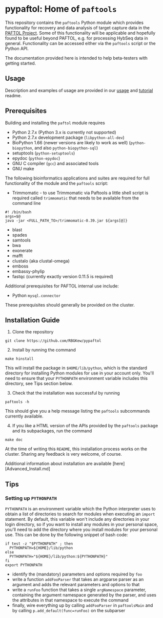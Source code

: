 # pypaftol: Home of `paftools`

This repository contains the `paftools` Python module which provides functionality for recovery and data analysis of target capture data in the [PAFTOL Project]([https://www.kew.org/science/our-science/projects/plant-and-fungal-trees-of-life). Some of this functionality will be applicable and hopefully found to be useful beyond PAFTOL, e.g. for processing HybSeq data in general. Functionality can be accessed either via the `paftools` script or the Python API.

The documentation provided here is intended to help beta-testers with getting started.

## Usage

Description and examples of usage are provided in our [usage](paftools_usage.md) and [tutorial](paftools_tutorial.md) readme.


## Prerequisites

Building and installing the `paftol` module requires

* Python 2.7.x (Python 3.x is currently not supported)
* Python 2.7.x development package (`libpython-all-dev`)
* BioPython 1.66 (newer versions are likely to work as well)  (`python-biopython`, and also `python-biopython-sql`)
* setuptools (`python-setuptools`)
* epydoc (`python-epydoc`)
* GNU C compiler (`gcc`) and associated tools
* GNU make

The following bioinformatics applications and suites are required for full functionality of the module and the `paftools` script:

* Trimmomatic - to use Trimmomatic via Paftools a little shell script is required called ```trimmomatic``` that needs to be available from the command line
```
#! /bin/bash
args=$@
java -jar <FULL_PATH_TO>/trimmomatic-0.39.jar ${args[@]}
```
* blast
* spades
* samtools
* bwa
* exonerate
* mafft
* clustalo (aka clustal-omega)
* emboss
* embassy-phylip
* fastqc (currently exactly version 0.11.5 is required)

Additional prerequisites for PAFTOL internal use include:

* Python `mysql.connector`  <!--Paul B. - changed from mysqlc.connector -->

These prerequisites should generally be provided on the cluster.


## Installation Guide

1. Clone the repository
```shell
git clone https://github.com/RBGKew/pypaftol
```

2. Install by running the command
```
make hinstall
```
This will install the package in `$HOME/lib/python`, which is the standard directory for installing Python modules for use in your
account only. You'll need to ensure that your `PYTHONPATH` environment variable includes this directory, see Tips section below.

3. Check that the installation was successful by running
```
paftools -h
```
This should give you a help message listing the `paftools` subcommands
currently available.

4. If you like a HTML version of the APIs provided by the `paftools` package
and its subpackages, run the command
```
make doc
```

At the time of writing this `README`, this installation process works on the cluster. Sharing any feedback is very welcome, of course.

Additional information about installation are available [here][Advanced_Install.md]

## Tips

### Setting up `PYTHONPATH`

`PYTHONPATH` is an environment variable which the Python interpreter uses to obtain a list of directories to search for modules when
executing an `import` statement. By default, this variable won't include any directories in your login directory, so if you want to
install any modules in your personal space, you'll need to add the directory where you install modules for your personal use. This can be
done by the following snippet of bash code:

```
if test -z "$PYTHONPATH" ; then
  PYTHONPATH=${HOME}/lib/python
else
  PYTHONPATH="${HOME}/lib/python:${PYTHONPATH}"
fi
export PYTHONPATH
```

* identify the (mandatory) parameters and options required by `foo`
* write a function `addFooParser` that takes an argparse parser as an argument and adds the relevant parameters and options to that
* write a `runFoo` function that takes a single `argNamespace` parameter, containing the argument namespace generated by the parser, and uses the attributes in that namespace to execute the command
* finally, wire everything up by calling `addFooParser` in `paftoolsMain` and by calling `p.add_default(func=runFoo)` on the subparser

